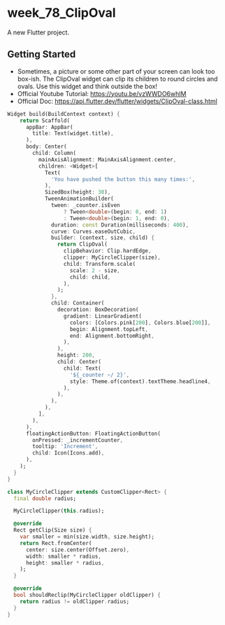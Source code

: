 # week_78_ClipOval

A new Flutter project.

## Getting Started

- Sometimes, a picture or some other part of your screen can look too box-ish. The ClipOval widget can clip its children to round circles and ovals. Use this widget and think outside the box!
- Official Youtube Tutorial: https://youtu.be/vzWWDO6whIM
- Official Doc: https://api.flutter.dev/flutter/widgets/ClipOval-class.html

```dart
Widget build(BuildContext context) {
    return Scaffold(
      appBar: AppBar(
        title: Text(widget.title),
      ),
      body: Center(
        child: Column(
          mainAxisAlignment: MainAxisAlignment.center,
          children: <Widget>[
            Text(
              'You have pushed the button this many times:',
            ),
            SizedBox(height: 30),
            TweenAnimationBuilder(
              tween: _counter.isEven
                  ? Tween<double>(begin: 0, end: 1)
                  : Tween<double>(begin: 1, end: 0),
              duration: const Duration(milliseconds: 400),
              curve: Curves.easeOutCubic,
              builder: (context, size, child) {
                return ClipOval(
                  clipBehavior: Clip.hardEdge,
                  clipper: MyCircleClipper(size),
                  child: Transform.scale(
                    scale: 2 - size,
                    child: child,
                  ),
                );
              },
              child: Container(
                decoration: BoxDecoration(
                  gradient: LinearGradient(
                    colors: [Colors.pink[200], Colors.blue[200]],
                    begin: Alignment.topLeft,
                    end: Alignment.bottomRight,
                  ),
                ),
                height: 200,
                child: Center(
                  child: Text(
                    '${_counter ~/ 2}',
                    style: Theme.of(context).textTheme.headline4,
                  ),
                ),
              ),
            ),
          ],
        ),
      ),
      floatingActionButton: FloatingActionButton(
        onPressed: _incrementCounter,
        tooltip: 'Increment',
        child: Icon(Icons.add),
      ),
    );
  }
}

class MyCircleClipper extends CustomClipper<Rect> {
  final double radius;

  MyCircleClipper(this.radius);

  @override
  Rect getClip(Size size) {
    var smaller = min(size.width, size.height);
    return Rect.fromCenter(
      center: size.center(Offset.zero),
      width: smaller * radius,
      height: smaller * radius,
    );
  }

  @override
  bool shouldReclip(MyCircleClipper oldClipper) {
    return radius != oldClipper.radius;
  }
}
```

